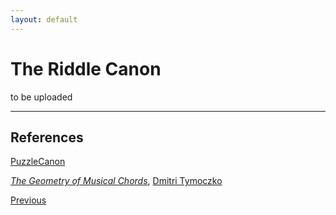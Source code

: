 ```yaml
---
layout: default
---
```


# The Riddle Canon


to be uploaded

---
## References

[PuzzleCanon](https://www.puzzlecanon.com/)

[*The Geometry of Musical Chords*](https://dmitri.mycpanel.princeton.edu/voiceleading.pdf), [Dmitri Tymoczko](https://dmitri.mycpanel.princeton.edu/)

<div class="pagination">
  <a href="{{ 'R/R_content.html' | relative_url }}" class="prev-button">Previous</a>
</div>
